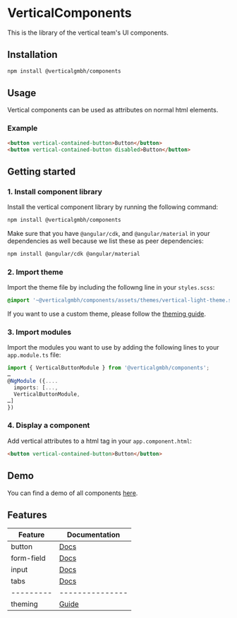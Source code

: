# VerticalComponents

This is the library of the vertical team's UI components.

## Installation

```bash
npm install @verticalgmbh/components
```

## Usage

Vertical components can be used as attributes on normal html elements.

### Example

```html
<button vertical-contained-button>Button</button>
<button vertical-contained-button disabled>Button</button>
```

## Getting started

### 1. Install component library

Install the vertical component library by running the following command:

```bash
npm install @verticalgmbh/components
```

Make sure that you have `@angular/cdk`, and `@angular/material` in your dependencies as well because we list these as peer dependencies:

```bash
npm install @angular/cdk @angular/material
```
### 2. Import theme

Import the theme file by including the followng line in your `styles.scss`:

```css
@import '~@verticalgmbh/components/assets/themes/vertical-light-theme.scss';
```
If you want to use a custom theme, please follow the [theming guide](https://github.com/verticalgmbh/components/tree/master/projects/vertical-components/assets/theming.md).

### 3. Import modules

Import the modules you want to use by adding the following lines to your `app.module.ts` file:

```ts
import { VerticalButtonModule } from '@verticalgmbh/components';
…
@NgModule ({....
  imports: [...,
  VerticalButtonModule,
…]
})
```

### 4. Display a component

Add vertical attributes to a html tag in your `app.component.html`:

```html
<button vertical-contained-button>Button</button>
```

## Demo

You can find a demo of all components [here](https://components.vertical.de).

## Features

| Feature    | Documentation   |
|------------|-----------------|
| button     | [Docs][1]       |
| form-field | [Docs][2]       |
| input      | [Docs][3]       |
| tabs       | [Docs][4]       |
| ---------  | --------------- |
| theming    | [Guide][5]      |

[1]: https://github.com/verticalgmbh/components/tree/master/projects/vertical-components/src/button/button.md
[2]: https://github.com/verticalgmbh/components/tree/master/projects/vertical-components/src/form-field/form-field.md
[3]: https://github.com/verticalgmbh/components/tree/master/projects/vertical-components/src/input/input.md
[4]: https://github.com/verticalgmbh/components/tree/master/projects/vertical-components/src/tabs/tabs.md
[5]: https://github.com/verticalgmbh/components/tree/master/projects/vertical-components/assets/theming.md
